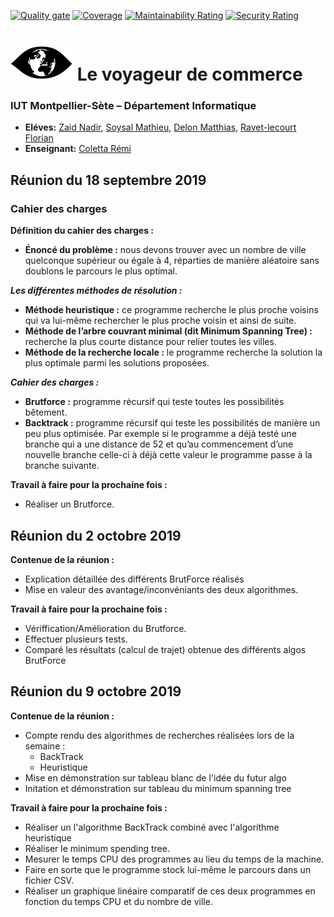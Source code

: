 [![Quality gate](https://sonarcloud.io/api/project_badges/quality_gate?project=MathieuSoysal_ProjetS3Voyageur)](https://sonarcloud.io/dashboard?id=MathieuSoysal_ProjetS3Voyageur) [![Coverage](https://sonarcloud.io/api/project_badges/measure?project=MathieuSoysal_ProjetS3Voyageur&metric=coverage)](https://sonarcloud.io/dashboard?id=MathieuSoysal_ProjetS3Voyageur) [![Maintainability Rating](https://sonarcloud.io/api/project_badges/measure?project=MathieuSoysal_ProjetS3Voyageur&metric=sqale_rating)](https://sonarcloud.io/dashboard?id=MathieuSoysal_ProjetS3Voyageur) [![Security Rating](https://sonarcloud.io/api/project_badges/measure?project=MathieuSoysal_ProjetS3Voyageur&metric=security_rating)](https://sonarcloud.io/dashboard?id=MathieuSoysal_ProjetS3Voyageur)

# ![](logo-voyageur.png) Le voyageur de commerce 
### IUT Montpellier-Sète – Département Informatique
* **Eléves:** [Zaid Nadir](mailto:nadir.zaid@etu.umontpellier.fr), [Soysal Mathieu](mailto:mathieu.soysal@etu.umontpellier.fr), [Delon Matthias](mailto:matthias.delon@etu.umontpellier.fr), [Ravet-lecourt Florian](mailto:florian.ravet-lecourt@etu.umontpellier.fr)
* **Enseignant:** [Coletta Rémi](mailto:remi.coletta@umontpellier.fr)

Réunion du 18 septembre 2019
----------------------------

### Cahier des charges

**Définition du cahier des charges :**

* **Énoncé du problème :** nous devons trouver avec un nombre de ville quelconque supérieur ou égale à 4, réparties de manière aléatoire sans doublons le parcours le plus optimal.

***Les différentes méthodes de résolution :***

* **Méthode heuristique :** ce programme recherche le plus proche voisins qui va lui-même rechercher le plus proche voisin et ainsi de suite.
* **Méthode de l’arbre couvrant minimal (dit Minimum Spanning Tree) :** recherche la plus courte distance pour relier toutes les villes.
* **Méthode de la recherche locale :** le programme recherche la solution la plus optimale parmi les solutions proposées.


***Cahier des charges :***

* **Brutforce :** programme récursif qui teste toutes les possibilités bêtement.
* **Backtrack :** programme récursif qui teste les possibilités de manière un peu plus optimisée. Par exemple si le programme a déjà testé une branche qui a une distance de 52 et qu’au commencement d’une nouvelle branche celle-ci à déjà cette valeur le programme passe à la branche suivante. 
  
  
 **Travail à faire pour la prochaine fois :**

* Réaliser un Brutforce.


Réunion du 2 octobre 2019
-------------------------

**Contenue de la réunion :**

* Explication détaillée des différents BrutForce réalisés
* Mise en valeur des avantage/inconvéniants des deux algorithmes.

**Travail à faire pour la prochaine fois :**

* Vériffication/Amélioration du Brutforce.
* Effectuer plusieurs tests.
* Comparé les résultats (calcul de trajet) obtenue des différents algos BrutForce

Réunion du 9 octobre 2019
-------------------------

**Contenue de la réunion :**

* Compte rendu des algorithmes de recherches réalisées lors de la semaine :
   - BackTrack
   - Heuristique
* Mise en démonstration sur tableau blanc de l'idée du futur algo
* Initation et démonstration sur tableau du minimum spanning tree

**Travail à faire pour la prochaine fois :**

* Réaliser un l'algorithme BackTrack combiné avec l'algorithme heuristique
* Réaliser le minimum spending tree.
* Mesurer le temps CPU des programmes au lieu du temps de la machine.
* Faire en sorte que le programme stock lui-même le parcours dans un fichier CSV.
* Réaliser un graphique linéaire comparatif de ces deux programmes en fonction du temps CPU et du nombre de ville. 





